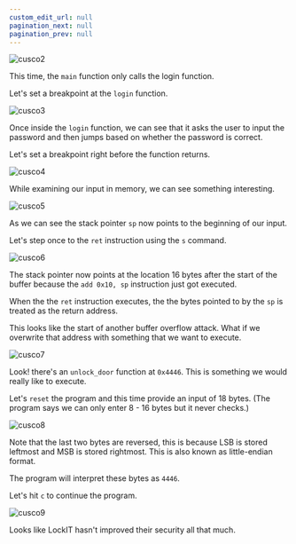 ```yaml
---
custom_edit_url: null
pagination_next: null
pagination_prev: null
---
```


![cusco2](https://github.com/Knign/Write-ups/assets/110326359/2d741c64-e9f4-46e2-9c97-dad12dd3a35d)

This time, the `main` function only calls the login function.

Let's set a breakpoint at the `login` function.

![cusco3](https://github.com/Knign/Write-ups/assets/110326359/6852b6d8-b7f8-4d33-8503-949b98dedf2a)

Once inside the `login` function, we can see that it asks the user to input the password and then jumps based on whether the password is correct.

Let's set a breakpoint right before the function returns.

![cusco4](https://github.com/Knign/Write-ups/assets/110326359/01bc3ec0-6c12-4921-9b5a-91228bf5eac5)

While examining our input in memory, we can see something interesting.

![cusco5](https://github.com/Knign/Write-ups/assets/110326359/905e8ae8-8973-4994-9fec-0164fce8ca92)

As we can see the stack pointer `sp` now points to the beginning of our input.

Let's step once to the `ret` instruction using the `s` command.

![cusco6](https://github.com/Knign/Write-ups/assets/110326359/c35894c6-1e1a-48e6-bc45-2952edfe9eb7)

The stack pointer now points at the location 16 bytes after the start of the buffer because the `add 0x10, sp` instruction just got executed.

When the the `ret` instruction executes, the the bytes pointed to by the `sp` is treated as the return address.

This looks like the start of another buffer overflow attack. What if we overwrite that address with something that we want to execute.

![cusco7](https://github.com/Knign/Write-ups/assets/110326359/df83f201-8e17-434d-841d-143c81bee36d)

Look! there's an `unlock_door` function at `0x4446`. This is something we would really like to execute.

Let's `reset` the program and this time provide an input of 18 bytes. (The program says we can only enter 8 - 16 bytes but it never checks.) 

![cusco8](https://github.com/Knign/Write-ups/assets/110326359/b02bbd42-e9a6-4293-aa0d-29c9c5005a1a)

Note that the last two bytes are reversed, this is because LSB is stored leftmost and MSB is stored rightmost. This is also known as little-endian format.

The program will interpret these bytes as `4446`.

Let's hit `c` to continue the program.

![cusco9](https://github.com/Knign/Write-ups/assets/110326359/324e8cfd-15ae-4ad2-a849-74f763c4050c)

Looks like LockIT hasn't improved their security all that much.
